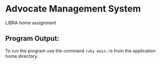 # Advocate Management System
LIBRA home assignment

## Program Output:
To run the program use the command `ruby main.rb` from the application home directory.